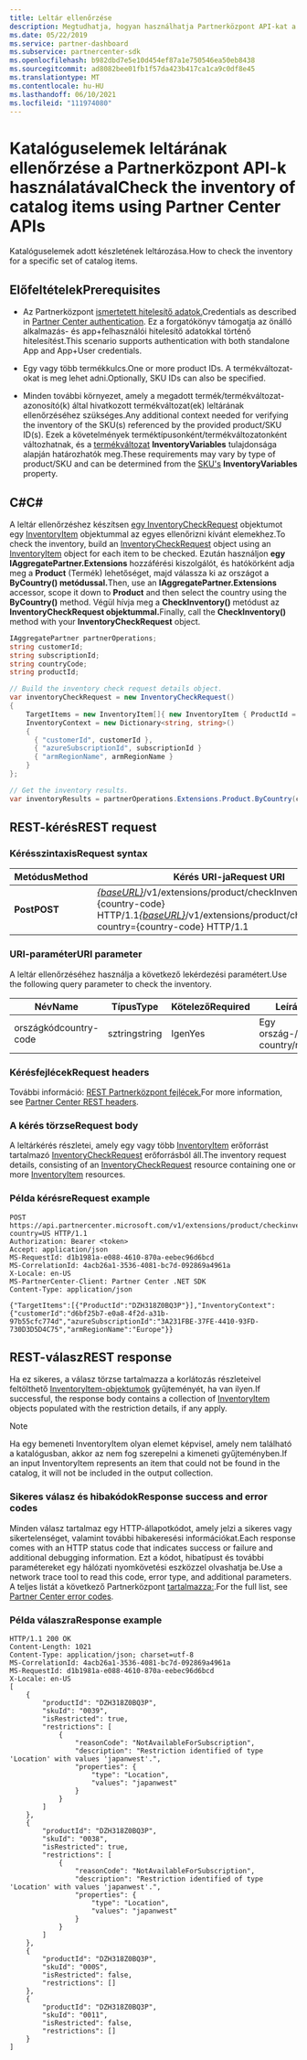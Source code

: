 ```yaml
---
title: Leltár ellenőrzése
description: Megtudhatja, hogyan használhatja Partnerközpont API-kat a katalóguselemek adott készletének leltározási halmazának ellenőrzésére. Ezzel azonosíthatja az ügyfél termékeit vagy termékkódját.
ms.date: 05/22/2019
ms.service: partner-dashboard
ms.subservice: partnercenter-sdk
ms.openlocfilehash: b982dbd7e5e10d454ef87a1e750546ea50eb8438
ms.sourcegitcommit: ad8082bee01fb1f57da423b417ca1ca9c0df8e45
ms.translationtype: MT
ms.contentlocale: hu-HU
ms.lasthandoff: 06/10/2021
ms.locfileid: "111974080"
---
```

# <a name="check-the-inventory-of-catalog-items-using-partner-center-apis"></a><span data-ttu-id="9b2cb-104">Katalóguselemek leltárának ellenőrzése a Partnerközpont API-k használatával</span><span class="sxs-lookup"><span data-stu-id="9b2cb-104">Check the inventory of catalog items using Partner Center APIs</span></span>

<span data-ttu-id="9b2cb-105">Katalóguselemek adott készletének leltározása.</span><span class="sxs-lookup"><span data-stu-id="9b2cb-105">How to check the inventory for a specific set of catalog items.</span></span>

## <a name="prerequisites"></a><span data-ttu-id="9b2cb-106">Előfeltételek</span><span class="sxs-lookup"><span data-stu-id="9b2cb-106">Prerequisites</span></span>

- <span data-ttu-id="9b2cb-107">Az Partnerközpont [ismertetett hitelesítő adatok.](partner-center-authentication.md)</span><span class="sxs-lookup"><span data-stu-id="9b2cb-107">Credentials as described in [Partner Center authentication](partner-center-authentication.md).</span></span> <span data-ttu-id="9b2cb-108">Ez a forgatókönyv támogatja az önálló alkalmazás- és app+felhasználói hitelesítő adatokkal történő hitelesítést.</span><span class="sxs-lookup"><span data-stu-id="9b2cb-108">This scenario supports authentication with both standalone App and App+User credentials.</span></span>

- <span data-ttu-id="9b2cb-109">Egy vagy több termékkulcs.</span><span class="sxs-lookup"><span data-stu-id="9b2cb-109">One or more product IDs.</span></span> <span data-ttu-id="9b2cb-110">A termékváltozat-okat is meg lehet adni.</span><span class="sxs-lookup"><span data-stu-id="9b2cb-110">Optionally, SKU IDs can also be specified.</span></span>

- <span data-ttu-id="9b2cb-111">Minden további környezet, amely a megadott termék/termékváltozat-azonosító(k) által hivatkozott termékváltozat(ek) leltárának ellenőrzéséhez szükséges.</span><span class="sxs-lookup"><span data-stu-id="9b2cb-111">Any additional context needed for verifying the inventory of the SKU(s) referenced by the provided product/SKU ID(s).</span></span> <span data-ttu-id="9b2cb-112">Ezek a követelmények terméktípusonként/termékváltozatonként változhatnak, és a [termékváltozat](product-resources.md#sku) **InventoryVariables** tulajdonsága alapján határozhatók meg.</span><span class="sxs-lookup"><span data-stu-id="9b2cb-112">These requirements may vary by type of product/SKU and can be determined from the [SKU's](product-resources.md#sku) **InventoryVariables** property.</span></span>

## <a name="c"></a><span data-ttu-id="9b2cb-113">C\#</span><span class="sxs-lookup"><span data-stu-id="9b2cb-113">C\#</span></span>

<span data-ttu-id="9b2cb-114">A leltár ellenőrzéshez készítsen [egy InventoryCheckRequest](product-resources.md#inventorycheckrequest) objektumot egy [InventoryItem](product-resources.md#inventoryitem) objektummal az egyes ellenőrizni kívánt elemekhez.</span><span class="sxs-lookup"><span data-stu-id="9b2cb-114">To check the inventory, build an [InventoryCheckRequest](product-resources.md#inventorycheckrequest) object using an [InventoryItem](product-resources.md#inventoryitem) object for each item to be checked.</span></span> <span data-ttu-id="9b2cb-115">Ezután használjon **egy IAggregatePartner.Extensions** hozzáférési kiszolgálót, és hatókörként adja meg a **Product** (Termék) lehetőséget, majd válassza ki az országot a **ByCountry() metódussal.**</span><span class="sxs-lookup"><span data-stu-id="9b2cb-115">Then, use an **IAggregatePartner.Extensions** accessor, scope it down to **Product** and then select the country using the **ByCountry()** method.</span></span> <span data-ttu-id="9b2cb-116">Végül hívja meg a **CheckInventory()** metódust az **InventoryCheckRequest objektummal.**</span><span class="sxs-lookup"><span data-stu-id="9b2cb-116">Finally, call the **CheckInventory()** method with your **InventoryCheckRequest** object.</span></span>

``` csharp
IAggregatePartner partnerOperations;
string customerId;
string subscriptionId;
string countryCode;
string productId;

// Build the inventory check request details object.
var inventoryCheckRequest = new InventoryCheckRequest()
{
    TargetItems = new InventoryItem[]{ new InventoryItem { ProductId = productId } },
    InventoryContext = new Dictionary<string, string>()
    {
      { "customerId", customerId },
      { "azureSubscriptionId", subscriptionId }
      { "armRegionName", armRegionName }
    }
};

// Get the inventory results.
var inventoryResults = partnerOperations.Extensions.Product.ByCountry(countryCode).CheckInventory(inventoryCheckRequest);
```

## <a name="rest-request"></a><span data-ttu-id="9b2cb-117">REST-kérés</span><span class="sxs-lookup"><span data-stu-id="9b2cb-117">REST request</span></span>

### <a name="request-syntax"></a><span data-ttu-id="9b2cb-118">Kérésszintaxis</span><span class="sxs-lookup"><span data-stu-id="9b2cb-118">Request syntax</span></span>

| <span data-ttu-id="9b2cb-119">Metódus</span><span class="sxs-lookup"><span data-stu-id="9b2cb-119">Method</span></span>   | <span data-ttu-id="9b2cb-120">Kérés URI-ja</span><span class="sxs-lookup"><span data-stu-id="9b2cb-120">Request URI</span></span>                                                                                                                              |
|----------|------------------------------------------------------------------------------------------------------------------------------------------|
| <span data-ttu-id="9b2cb-121">**Post**</span><span class="sxs-lookup"><span data-stu-id="9b2cb-121">**POST**</span></span> | <span data-ttu-id="9b2cb-122">[*{baseURL}*](partner-center-rest-urls.md)/v1/extensions/product/checkInventory?country={country-code} HTTP/1.1</span><span class="sxs-lookup"><span data-stu-id="9b2cb-122">[*{baseURL}*](partner-center-rest-urls.md)/v1/extensions/product/checkInventory?country={country-code} HTTP/1.1</span></span>                        |

### <a name="uri-parameter"></a><span data-ttu-id="9b2cb-123">URI-paraméter</span><span class="sxs-lookup"><span data-stu-id="9b2cb-123">URI parameter</span></span>

<span data-ttu-id="9b2cb-124">A leltár ellenőrzéséhez használja a következő lekérdezési paramétert.</span><span class="sxs-lookup"><span data-stu-id="9b2cb-124">Use the following query parameter to check the inventory.</span></span>

| <span data-ttu-id="9b2cb-125">Név</span><span class="sxs-lookup"><span data-stu-id="9b2cb-125">Name</span></span>                   | <span data-ttu-id="9b2cb-126">Típus</span><span class="sxs-lookup"><span data-stu-id="9b2cb-126">Type</span></span>     | <span data-ttu-id="9b2cb-127">Kötelező</span><span class="sxs-lookup"><span data-stu-id="9b2cb-127">Required</span></span> | <span data-ttu-id="9b2cb-128">Leírás</span><span class="sxs-lookup"><span data-stu-id="9b2cb-128">Description</span></span>                                                     |
|------------------------|----------|----------|-----------------------------------------------------------------|
| <span data-ttu-id="9b2cb-129">országkód</span><span class="sxs-lookup"><span data-stu-id="9b2cb-129">country-code</span></span>           | <span data-ttu-id="9b2cb-130">sztring</span><span class="sxs-lookup"><span data-stu-id="9b2cb-130">string</span></span>   | <span data-ttu-id="9b2cb-131">Igen</span><span class="sxs-lookup"><span data-stu-id="9b2cb-131">Yes</span></span>      | <span data-ttu-id="9b2cb-132">Egy ország-/régióazonosító.</span><span class="sxs-lookup"><span data-stu-id="9b2cb-132">A country/region ID.</span></span>                                            |

### <a name="request-headers"></a><span data-ttu-id="9b2cb-133">Kérésfejlécek</span><span class="sxs-lookup"><span data-stu-id="9b2cb-133">Request headers</span></span>

<span data-ttu-id="9b2cb-134">További információ: [REST Partnerközpont fejlécek.](headers.md)</span><span class="sxs-lookup"><span data-stu-id="9b2cb-134">For more information, see [Partner Center REST headers](headers.md).</span></span>

### <a name="request-body"></a><span data-ttu-id="9b2cb-135">A kérés törzse</span><span class="sxs-lookup"><span data-stu-id="9b2cb-135">Request body</span></span>

<span data-ttu-id="9b2cb-136">A leltárkérés részletei, amely egy vagy több [InventoryItem](product-resources.md#inventoryitem) erőforrást tartalmazó [InventoryCheckRequest](product-resources.md#inventorycheckrequest) erőforrásból áll.</span><span class="sxs-lookup"><span data-stu-id="9b2cb-136">The inventory request details, consisting of an [InventoryCheckRequest](product-resources.md#inventorycheckrequest) resource containing one or more [InventoryItem](product-resources.md#inventoryitem) resources.</span></span>

### <a name="request-example"></a><span data-ttu-id="9b2cb-137">Példa kérésre</span><span class="sxs-lookup"><span data-stu-id="9b2cb-137">Request example</span></span>

```http
POST https://api.partnercenter.microsoft.com/v1/extensions/product/checkinventory?country=US HTTP/1.1
Authorization: Bearer <token>
Accept: application/json
MS-RequestId: d1b1981a-e088-4610-870a-eebec96d6bcd
MS-CorrelationId: 4acb26a1-3536-4081-bc7d-092869a4961a
X-Locale: en-US
MS-PartnerCenter-Client: Partner Center .NET SDK
Content-Type: application/json

{"TargetItems":[{"ProductId":"DZH318Z0BQ3P"}],"InventoryContext":{"customerId":"d6bf25b7-e0a8-4f2d-a31b-97b55cfc774d","azureSubscriptionId":"3A231FBE-37FE-4410-93FD-730D3D5D4C75","armRegionName":"Europe"}}
```

## <a name="rest-response"></a><span data-ttu-id="9b2cb-138">REST-válasz</span><span class="sxs-lookup"><span data-stu-id="9b2cb-138">REST response</span></span>

<span data-ttu-id="9b2cb-139">Ha ez sikeres, a válasz törzse tartalmazza a korlátozás részleteivel feltölthető [InventoryItem-objektumok](product-resources.md#inventoryitem) gyűjteményét, ha van ilyen.</span><span class="sxs-lookup"><span data-stu-id="9b2cb-139">If successful, the response body contains a collection of [InventoryItem](product-resources.md#inventoryitem) objects populated with the restriction details, if any apply.</span></span>

>[!NOTE]
><span data-ttu-id="9b2cb-140">Ha egy bemeneti InventoryItem olyan elemet képvisel, amely nem található a katalógusban, akkor az nem fog szerepelni a kimeneti gyűjteményben.</span><span class="sxs-lookup"><span data-stu-id="9b2cb-140">If an input InventoryItem represents an item that could not be found in the catalog, it will not be included in the output collection.</span></span>

### <a name="response-success-and-error-codes"></a><span data-ttu-id="9b2cb-141">Sikeres válasz és hibakódok</span><span class="sxs-lookup"><span data-stu-id="9b2cb-141">Response success and error codes</span></span>

<span data-ttu-id="9b2cb-142">Minden válasz tartalmaz egy HTTP-állapotkódot, amely jelzi a sikeres vagy sikertelenséget, valamint további hibakeresési információkat.</span><span class="sxs-lookup"><span data-stu-id="9b2cb-142">Each response comes with an HTTP status code that indicates success or failure and additional debugging information.</span></span> <span data-ttu-id="9b2cb-143">Ezt a kódot, hibatípust és további paramétereket egy hálózati nyomkövetési eszközzel olvashatja be.</span><span class="sxs-lookup"><span data-stu-id="9b2cb-143">Use a network trace tool to read this code, error type, and additional parameters.</span></span> <span data-ttu-id="9b2cb-144">A teljes listát a következő Partnerközpont [tartalmazza:](error-codes.md).</span><span class="sxs-lookup"><span data-stu-id="9b2cb-144">For the full list, see [Partner Center error codes](error-codes.md).</span></span>

### <a name="response-example"></a><span data-ttu-id="9b2cb-145">Példa válaszra</span><span class="sxs-lookup"><span data-stu-id="9b2cb-145">Response example</span></span>

```http
HTTP/1.1 200 OK
Content-Length: 1021
Content-Type: application/json; charset=utf-8
MS-CorrelationId: 4acb26a1-3536-4081-bc7d-092869a4961a
MS-RequestId: d1b1981a-e088-4610-870a-eebec96d6bcd
X-Locale: en-US
[
    {
        "productId": "DZH318Z0BQ3P",
        "skuId": "0039",
        "isRestricted": true,
        "restrictions": [
            {
                "reasonCode": "NotAvailableForSubscription",
                "description": "Restriction identified of type 'Location' with values 'japanwest'.",
                "properties": {
                    "type": "Location",
                    "values": "japanwest"
                }
            }
        ]
    },
    {
        "productId": "DZH318Z0BQ3P",
        "skuId": "0038",
        "isRestricted": true,
        "restrictions": [
            {
                "reasonCode": "NotAvailableForSubscription",
                "description": "Restriction identified of type 'Location' with values 'japanwest'.",
                "properties": {
                    "type": "Location",
                    "values": "japanwest"
                }
            }
        ]
    },
    {
        "productId": "DZH318Z0BQ3P",
        "skuId": "000S",
        "isRestricted": false,
        "restrictions": []
    },
    {
        "productId": "DZH318Z0BQ3P",
        "skuId": "0011",
        "isRestricted": false,
        "restrictions": []
    }
]
```
